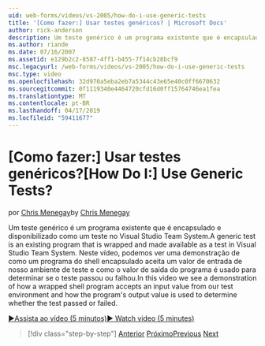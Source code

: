 ```yaml
---
uid: web-forms/videos/vs-2005/how-do-i-use-generic-tests
title: '[Como fazer:] Usar testes genéricos? | Microsoft Docs'
author: rick-anderson
description: Um teste genérico é um programa existente que é encapsulado e disponibilizado como um teste no Visual Studio Team System. Neste vídeo, podemos ver uma demonstração de como...
ms.author: riande
ms.date: 07/16/2007
ms.assetid: e129b2c2-8587-4ff1-b455-7f14cb28bcf9
msc.legacyurl: /web-forms/videos/vs-2005/how-do-i-use-generic-tests
msc.type: video
ms.openlocfilehash: 32d970a5eba2eb7a5344c43e65e40c0ff6670632
ms.sourcegitcommit: 0f1119340e4464720cfd16d0ff15764746ea1fea
ms.translationtype: MT
ms.contentlocale: pt-BR
ms.lasthandoff: 04/17/2019
ms.locfileid: "59411677"
---
```

# <a name="how-do-i-use-generic-tests"></a><span data-ttu-id="10c78-105">[Como fazer:] Usar testes genéricos?</span><span class="sxs-lookup"><span data-stu-id="10c78-105">[How Do I:] Use Generic Tests?</span></span>

<span data-ttu-id="10c78-106">por [Chris Menegay](https://twitter.com/CMenegay)</span><span class="sxs-lookup"><span data-stu-id="10c78-106">by [Chris Menegay](https://twitter.com/CMenegay)</span></span>

<span data-ttu-id="10c78-107">Um teste genérico é um programa existente que é encapsulado e disponibilizado como um teste no Visual Studio Team System.</span><span class="sxs-lookup"><span data-stu-id="10c78-107">A generic test is an existing program that is wrapped and made available as a test in Visual Studio Team System.</span></span> <span data-ttu-id="10c78-108">Neste vídeo, podemos ver uma demonstração de como um programa do shell encapsulado aceita um valor de entrada de nosso ambiente de teste e como o valor de saída do programa é usado para determinar se o teste passou ou falhou.</span><span class="sxs-lookup"><span data-stu-id="10c78-108">In this video we see a demonstration of how a wrapped shell program accepts an input value from our test environment and how the program's output value is used to determine whether the test passed or failed.</span></span>

[<span data-ttu-id="10c78-109">&#9654;Assista ao vídeo (5 minutos)</span><span class="sxs-lookup"><span data-stu-id="10c78-109">&#9654; Watch video (5 minutes)</span></span>](https://channel9.msdn.com/Blogs/ASP-NET-Site-Videos/how-do-i-use-generic-tests)

> [!div class="step-by-step"]
> <span data-ttu-id="10c78-110">[Anterior](how-do-i-enforce-coding-standards-with-code-analysis.md)
> [Próximo](how-do-i-publish-and-analyze-test-results.md)</span><span class="sxs-lookup"><span data-stu-id="10c78-110">[Previous](how-do-i-enforce-coding-standards-with-code-analysis.md)
[Next](how-do-i-publish-and-analyze-test-results.md)</span></span>
